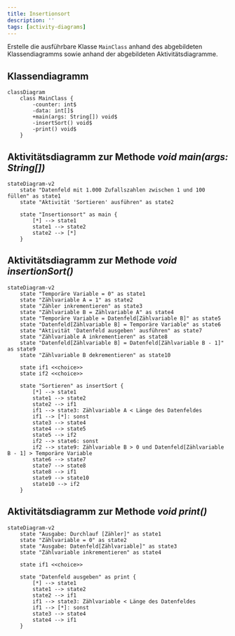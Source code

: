 ```yaml
---
title: Insertionsort
description: ''
tags: [activity-diagrams]
---
```


Erstelle die ausführbare Klasse `MainClass` anhand des abgebildeten
Klassendiagramms sowie anhand der abgebildeten Aktivitätsdiagramme.

## Klassendiagramm

```mermaid
classDiagram
    class MainClass {
        -counter: int$
        -data: int[]$
        +main(args: String[]) void$
        -insertSort() void$
        -print() void$
    }
```

## Aktivitätsdiagramm zur Methode _void main(args: String[])_

```mermaid
stateDiagram-v2
    state "Datenfeld mit 1.000 Zufallszahlen zwischen 1 und 100 füllen" as state1
    state "Aktivität 'Sortieren' ausführen" as state2

    state "Insertionsort" as main {
        [*] --> state1
        state1 --> state2
        state2 --> [*]
    }
```

## Aktivitätsdiagramm zur Methode _void insertionSort()_

```mermaid
stateDiagram-v2
    state "Temporäre Variable = 0" as state1
    state "Zählvariable A = 1" as state2
    state "Zähler inkrementieren" as state3
    state "Zählvariable B = Zählvariable A" as state4
    state "Temporäre Variable = Datenfeld[Zählvariable B]" as state5
    state "Datenfeld[Zählvariable B] = Temporäre Variable" as state6
    state "Aktivität 'Datenfeld ausgeben' ausführen" as state7
    state "Zählvariable A inkrementieren" as state8
    state "Datenfeld[Zählvariable B] = Datenfeld[Zählvariable B - 1]" as state9
    state "Zählvariable B dekrementieren" as state10

    state if1 <<choice>>
    state if2 <<choice>>

    state "Sortieren" as insertSort {
        [*] --> state1
        state1 --> state2
        state2 --> if1
        if1 --> state3: Zählvariable A < Länge des Datenfeldes
        if1 --> [*]: sonst
        state3 --> state4
        state4 --> state5
        state5 --> if2
        if2 --> state6: sonst
        if2 --> state9: Zählvariable B > 0 und Datenfeld[Zählvariable B - 1] > Temporäre Variable
        state6 --> state7
        state7 --> state8
        state8 --> if1
        state9 --> state10
        state10 --> if2
    }
```

## Aktivitätsdiagramm zur Methode _void print()_

```mermaid
stateDiagram-v2
    state "Ausgabe: Durchlauf [Zähler]" as state1
    state "Zählvariable = 0" as state2
    state "Ausgabe: Datenfeld[Zählvariable]" as state3
    state "Zählvariable inkrementieren" as state4

    state if1 <<choice>>

    state "Datenfeld ausgeben" as print {
        [*] --> state1
        state1 --> state2
        state2 --> if1
        if1 --> state3: Zählvariable < Länge des Datenfeldes
        if1 --> [*]: sonst
        state3 --> state4
        state4 --> if1
    }
```
